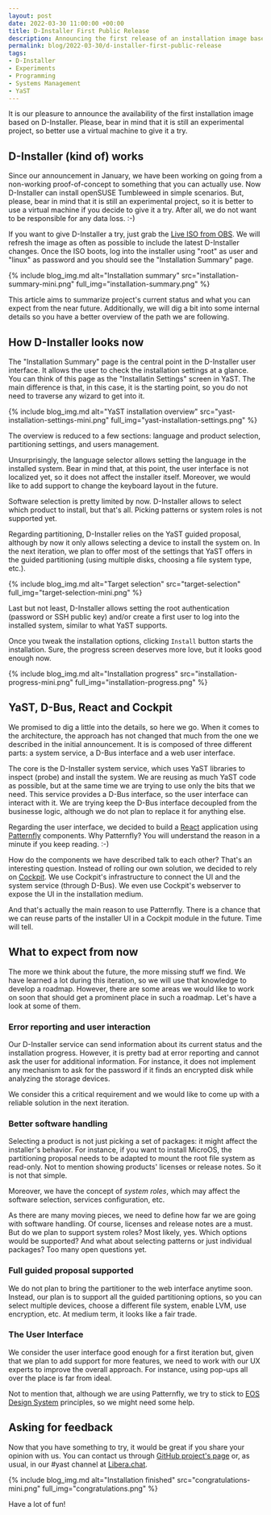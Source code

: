 ```yaml
---
layout: post
date: 2022-03-30 11:00:00 +00:00
title: D-Installer First Public Release
description: Announcing the first release of an installation image based on D-Installer
permalink: blog/2022-03-30/d-installer-first-public-release
tags:
- D-Installer
- Experiments
- Programming
- Systems Management
- YaST
---
```


It is our pleasure to announce the availability of the first installation image based
on D-Installer. Please, bear in mind that it is still an experimental project, so better use a
virtual machine to give it a try.

## D-Installer (kind of) works

Since our announcement in January, we have been working on going from a non-working proof-of-concept
to something that you can actually use. Now D-Installer can install openSUSE Tumbleweed in
simple scenarios. But, please, bear in mind that it is still an experimental project, so it is
better to use a virtual machine if you decide to give it a try. After all, we do not want to be
responsible for any data loss. :-)

If you want to give D-Installer a try, just grab the [Live ISO from
OBS](https://build.opensuse.org/package/binaries/YaST:Head:D-Installer/live/images). We will
refresh the image as often as possible to include the latest D-Installer changes. Once the ISO
boots, log into the installer using "root" as user and "linux" as password and you should see
the "Installation Summary" page.

{% include blog_img.md alt="Installation summary"
src="installation-summary-mini.png" full_img="installation-summary.png" %}

This article aims to summarize project's current status and what you can expect from the near
future. Additionally, we will dig a bit into some internal details so you have a better overview of
the path we are following.

## How D-Installer looks now

The "Installation Summary" page is the central point in the D-Installer user interface. It allows
the user to check the installation settings at a glance. You can think of this page as the
"Installatin Settings" screen in YaST. The main difference is that, in this case, it is the starting
point, so you do not need to traverse any wizard to get into it.

{% include blog_img.md alt="YaST installation overview"
src="yast-installation-settings-mini.png" full_img="yast-installation-settings.png" %}

The overview is reduced to a few sections: language and product selection, partitioning settings,
and users management.

Unsurprisingly, the language selector allows setting the language in the installed system. Bear in
mind that, at this point, the user interface is not localized yet, so it does not affect the
installer itself. Moreover, we would like to add support to change the keyboard layout in the
future.

Software selection is pretty limited by now. D-Installer allows to select which product to install,
but that's all. Picking patterns or system roles is not supported yet.

Regarding partitioning, D-Installer relies on the YaST guided proposal, although by now it only
allows selecting a device to install the system on. In the next iteration, we plan to offer most of
the settings that YaST offers in the guided partitioning (using multiple disks, choosing a file
system type, etc.).

{% include blog_img.md alt="Target selection"
src="target-selection" full_img="target-selection-mini.png" %}

Last but not least, D-Installer allows setting the root authentication (password or SSH public key)
and/or create a first user to log into the installed system, similar to what YaST supports.

Once you tweak the installation options, clicking `Install` button starts the installation. Sure,
the progress screen deserves more love, but it looks good enough now.

{% include blog_img.md alt="Installation progress"
src="installation-progress-mini.png" full_img="installation-progress.png" %}

## YaST, D-Bus, React and Cockpit

We promised to dig a little into the details, so here we go. When it comes to the architecture, the
approach has not changed that much from the one we described in the initial announcement. It is
is composed of three different parts: a system service, a D-Bus interface and a web user interface.

The core is the D-Installer system service, which uses YaST libraries to inspect (probe) and install
the system. We are reusing as much YaST code as possible, but at the same time we are trying to use
only the bits that we need. This service provides a D-Bus interface, so the user interface can
interact with it. We are trying keep the D-Bus interface decoupled from the businesse logic,
although we do not plan to replace it for anything else.

Regarding the user interface, we decided to build a [React](https://reactjs.org/) application using
[Patternfly](https://www.patternfly.org/) components. Why Patternfly? You will understand the reason
in a minute if you keep reading. :-)

How do the components we have described talk to each other? That's an interesting question. Instead
of rolling our own solution, we decided to rely on [Cockpit](https://cockpit-project.org/). We use
Cockpit's infrastructure to connect the UI and the system service (through  D-Bus). We even use
Cockpit's webserver to expose the UI in the installation medium.

And that's actually the main reason to use Patternfly. There is a chance that we can reuse parts of
the installer UI in a Cockpit module in the future. Time will tell.

## What to expect from now

The more we think about the future, the more missing stuff we find. We have learned a lot during
this iteration, so we will use that knowledge to develop a roadmap. However, there are some areas we
would like to work on soon that should get a prominent place in such a roadmap. Let's have a look at
some of them.

### Error reporting and user interaction

Our D-Installer service can send information about its current status and the installation progress.
However, it is pretty bad at error reporting and cannot ask the user for additional information. For
instance, it does not implement any mechanism to ask for the password if it finds an encrypted disk
while analyzing the storage devices.

We consider this a critical requirement and we would like to come up with a reliable solution in the
next iteration.

### Better software handling

Selecting a product is not just picking a set of packages: it might affect the installer's
behavior. For instance, if you want to install MicroOS, the partitioning proposal needs to be
adapted to mount the root file system as read-only. Not to mention showing products' licenses or
release notes. So it is not that simple.

Moreover, we have the concept of *system roles*, which may affect the software selection,
services configuration, etc.

As there are many moving pieces, we need to define how far we are going with software handling. Of
course, licenses and release notes are a must. But do we plan to support system roles? Most likely,
yes. Which options would be supported? And what about selecting patterns or just individual
packages? Too many open questions yet.

### Full guided proposal supported

We do not plan to bring the partitioner to the web interface anytime soon. Instead, our plan is to
support all the guided partitioning options, so you can select multiple devices, choose a different
file system, enable LVM, use encryption, etc. At medium term, it looks like a fair trade.

### The User Interface

We consider the user interface good enough for a first iteration but, given that we plan to add
support for more features, we need to work with our UX experts to improve the overall approach. For
instance, using pop-ups all over the place is far from ideal.

Not to mention that, although we are using Patternfly, we try to stick to [EOS Design
System](https://www.eosdesignsystem.com/) principles, so we might need some help. 

## Asking for feedback

Now that you have something to try, it would be great if you share your opinion with us. You can
contact us through [GitHub project's page](https://github.com/yast/d-installer) or, as usual, in our
#yast channel at [Libera.chat](https://libera.chat/).

{% include blog_img.md alt="Installation finished"
src="congratulations-mini.png" full_img="congratulations.png" %}

Have a lot of fun!
